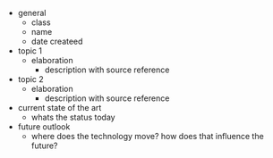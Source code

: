 - general
	- class
	- name
	- date createed
- topic 1
	- elaboration
		- description with source reference
- topic 2
	- elaboration
		- description with source reference
- current state of the art
	- whats the status today
- future outlook
	- where does the technology move? how does that influence the future?